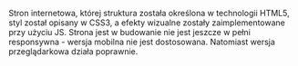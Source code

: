 Stron internetowa, której struktura została określona w technologii HTML5, styl został opisany w CSS3,
a efekty wizualne zostały zaimplementowane przy użyciu JS.
Strona jest w budowanie nie jest jeszcze w pełni responsywna - wersja mobilna nie jest dostosowana.
Natomiast wersja przeglądarkowa działa poprawnie.
